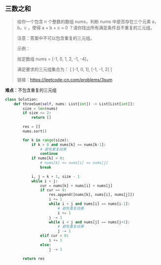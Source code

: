 ## 三数之和

> 给你一个包含 n 个整数的数组 nums，判断 nums 中是否存在三个元素 a，b，c ，使得 a + b + c = 0 ？请你找出所有满足条件且不重复的三元组。
>
> 注意：答案中不可以包含重复的三元组。
>
>  
>
> 示例：
>
> 给定数组 nums = [-1, 0, 1, 2, -1, -4]，
>
> 满足要求的三元组集合为：
> [
>   [-1, 0, 1],
>   [-1, -1, 2]
> ]
>
>
> 链接：https://leetcode-cn.com/problems/3sum

**难点**：不包含重复的三元组

```python
class Solution:
    def threeSum(self, nums: List[int]) -> List[List[int]]:
        size = len(nums)
        if size <= 2:
            return []
        
        res = [] 
        nums.sort()

        for k in range(size):
            if k > 0 and nums[k] == nums[k-1]:
                # 避免重复结果
                continue
            if nums[k] > 0:
                # nums[k] <= nums[i] <= nums[j]
                break
            
            i, j = k + 1, size - 1
            while i < j:
                cur = nums[k] + nums[i] + nums[j]
                if cur == 0:
                    res.append([nums[k], nums[i], nums[j]])
                    i += 1
                    while i < j and nums[i] == nums[i-1]:
                        # 避免重复结果
                        i += 1
                    j -= 1
                    while i < j and nums[j] == nums[j+1]:
                        # 避免重复结果
                        j -= 1
                elif cur < 0:
                    i += 1
                else:
                    j -= 1
            
        return res
```

